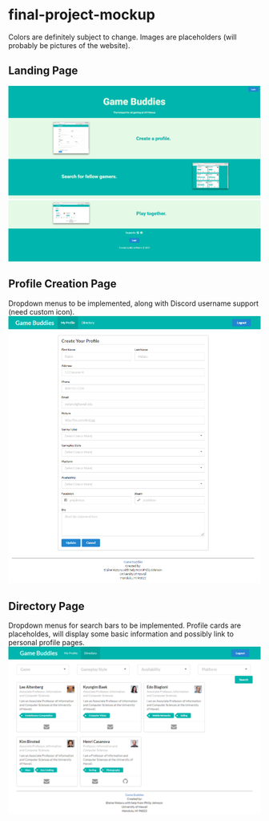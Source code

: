 # final-project-mockup

Colors are definitely subject to change. Images are placeholders (will probably be pictures of the website).

## Landing Page
![](doc/mockup-1.png)
![](doc/mockup-2.png)

## Profile Creation Page

Dropdown menus to be implemented, along with Discord username support (need custom icon).
![](doc/mockup-3.png)

## Directory Page

Dropdown menus for search bars to be implemented.
Profile cards are placeholdes, will display some basic information and possibly link to personal profile pages.
![](doc/mockup-4.png)

